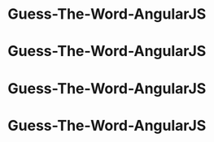 # Guess-The-Word-AngularJS
# Guess-The-Word-AngularJS
# Guess-The-Word-AngularJS
# Guess-The-Word-AngularJS

